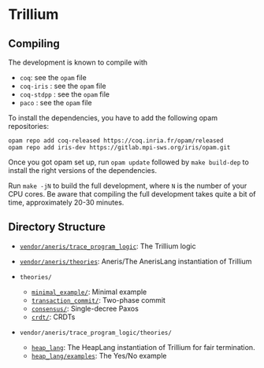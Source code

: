 # Trillium

## Compiling

The development is known to compile with

- `coq`: see the `opam` file
- `coq-iris` : see the `opam` file
- `coq-stdpp` : see the `opam` file
- `paco` : see the `opam` file

To install the dependencies, you have to add the following opam repositories:

    opam repo add coq-released https://coq.inria.fr/opam/released
    opam repo add iris-dev https://gitlab.mpi-sws.org/iris/opam.git

Once you got opam set up, run `opam update` followed by `make build-dep` to
install the right versions of the dependencies.

Run `make -jN` to build the full development, where `N` is the number of your
CPU cores. Be aware that compiling the full development takes quite a bit of
time, approximately 20-30 minutes.

## Directory Structure

- [`vendor/aneris/trace_program_logic`](vendor/aneris/trace_program_logic): The Trillium logic

- [`vendor/aneris/theories`](vendor/aneris/theories): Aneris/The AnerisLang instantiation of Trillium

- `theories/`
  * [`minimal_example/`](theories/minimal_example/): Minimal example
  * [`transaction_commit/`](theories/transaction_commit/): Two-phase commit
  * [`consensus/`](theories/consensus/): Single-decree Paxos
  * [`crdt/`](theories/crdt/): CRDTs

- `vendor/aneris/trace_program_logic/theories/`
  * [`heap_lang`](vendor/aneris/trace_program_logic/theories/heap_lang/): The HeapLang instantiation of Trillium for fair termination.
  * [`heap_lang/examples`](vendor/aneris/trace_program_logic/theories/heap_lang/examples): The Yes/No example

